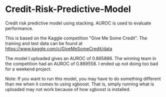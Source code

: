 # Credit-Risk-Predictive-Model
Credit risk predictive model using stacking.  AUROC is used to evaluate performance.

This is based on the Kaggle competition "Give Me Some Credit".  The training and test data can be found at 
https://www.kaggle.com/c/GiveMeSomeCredit/data

The model I uploaded gives an AUROC of 0.865886.  The winning team in the competition had an AUROC of 0.869558.  I ended up not doing too
bad for a weekend project.

Note: If you want to run this model, you may have to do something different than me when it comes to using xgboost.  That is, simply 
running what is uploaded may not work because of how xgboost is installed.

